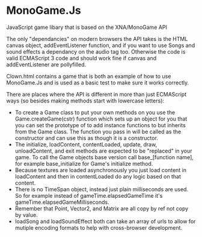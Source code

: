 MonoGame.Js
===========

JavaScript game libary that is based on the XNA/MonoGame API

The only "dependancies" on modern browsers the API takes is the HTML canvas 
object, addEventListener function, and if you want to use Songs and sound 
effects a dependancy on the audio tag too. Otherwise the code is valid 
ECMAScript 3 code and should work fine if canvas and addEventListener are 
pollyfilled.

Clown.html contains a game that is both an example of how to use MonoGame.Js 
and is used as a basic test to make sure it works correctly.

There are places where the API is different in more than just ECMAScript ways 
(so besides making methods start with lowercase letters):

* To create a Game class to put your own methods on you use the 
  Game.createGame(cstr) function which sets up an object for you that you can 
  set the prototype of to add instance functions to but inherits from the Game 
  class. The function you pass in will be called as the constructor and can use 
  this as though it is a constructor.
* The initialize, loadContent, contentLoaded, update, draw, unloadContent, and 
  exit methods are expected to be "replaced" in your game. To call the Game 
  objects base version call base_[function name], for example base_initialize 
  for Game's initialize method.
* Because textures are loaded asynchronously you just load content in 
  loadContent and then in contentLoaded do any logic based on that content.
* There is no TimeSpan object, instead just plain milliseconds are used. So 
  for example instead of gameTime.elapsedGameTime it's
  gameTime.elapsedGameMilliseconds.
* Remember that Point, Vector2, and Matrix are all copy by ref not copy by 
  value.
* loadSong and loadSoundEffect both can take an array of urls to allow for 
  mutiple encoding formats to help with cross-browser development.
